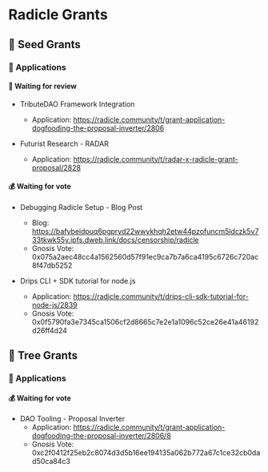 # Radicle Grants

## 🌱 Seed Grants 

### 📝 Applications 

#### 🧐 Waiting for review
* TributeDAO Framework Integration
  * Application: https://radicle.community/t/grant-application-dogfooding-the-proposal-inverter/2806

* Futurist Research - RADAR 
  * Application: https://radicle.community/t/radar-x-radicle-grant-proposal/2828

#### 💰 Waiting for vote
* Debugging Radicle Setup - Blog Post
  * Blog: https://bafybeidpuq6pgpryd22wwykhqh2etw44pzofuncm5ldczk5v733tkwk55y.ipfs.dweb.link/docs/censorship/radicle
  * Gnosis Vote: 0x075a2aec48cc4a1562560d57f91ec9ca7b7a6ca4195c6726c720ac8f47db5252

* Drips CLI + SDK tutorial for node.js
  * Application: https://radicle.community/t/drips-cli-sdk-tutorial-for-node-js/2839
  * Gnosis Vote: 0x0f5790fa3e7345ca1506cf2d8665c7e2e1a1096c52ce26e41a46192d26ff4d24

## 🌲 Tree Grants

### 📝 Applications 

#### 💰 Waiting for vote
* DAO Tooling - Proposal Inverter 
  * Application: https://radicle.community/t/grant-application-dogfooding-the-proposal-inverter/2806/8
  * Gnosis Vote: 0xc2f0412f25eb2c8074d3d5b16ee194135a062b772a67c1ce32cb0dad50ca84c3
